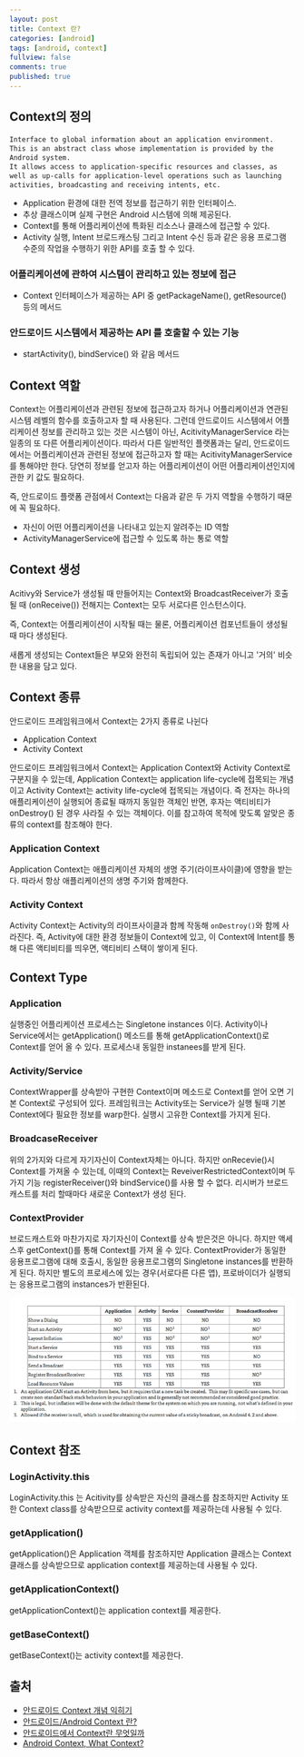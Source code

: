 ```yaml
---
layout: post
title: Context 란?
categories: [android]
tags: [android, context]
fullview: false
comments: true
published: true
---
```

## Context의 정의

```
Interface to global information about an application environment. 
This is an abstract class whose implementation is provided by the Android system. 
It allows access to application-specific resources and classes, as well as up-calls for application-level operations such as launching activities, broadcasting and receiving intents, etc.
```

* Application 환경에 대한 전역 정보를 접근하기 위한 인터페이스.
* 추상 클래스이며 실제 구현은 Android 시스템에 의해 제공된다.
* Context를 통해 어플리케이션에 특화된 리소스나 클래스에 접근할 수 있다.
* Activity 실행, Intent 브로드캐스팅 그리고 Intent 수신 등과 같은 응용 프로그램 수준의 작업을 수행하기 위한 API를 호출 할 수 있다.

###  어플리케이션에 관하여 시스템이 관리하고 있는 정보에 접근

* Context 인터페이스가 제공하는 API 중 getPackageName(), getResource() 등의 메서드

### 안드로이드 시스템에서 제공하는 API 를 호출할 수 있는 기능

* startActivity(), bindService() 와 같음 메서드

## Context 역할

Context는 어플리케이션과 관련된 정보에 접근하고자 하거나 어플리케이션과 연관된 시스템 레벨의 함수를 호출하고자 할 때 사용된다.
그런데 안드로이드 시스템에서 어플리케이션 정보를 관리하고 있는 것은 시스템이 아닌, AcitivityManagerService 라는 일종의 또 다른 어플리케이션이다.
따라서 다른 일반적인 플랫폼과는 달리, 안드로이드에서는 어플리케이션과 관련된 정보에 접근하고자 할 때는 AcitivityManagerService를 통해야만 한다.
당연히 정보를 얻고자 하는 어플리케이션이 어떤 어플리케이션인지에 관한 키 값도 필요하다.

즉, 안드로이드 플랫폼 관점에서 Context는 다음과 같은 두 가지 역할을 수행하기 때문에 꼭 필요하다.

* 자신이 어떤 어플리케이션을 나타내고 있는지 알려주는 ID 역할
* ActivityManagerService에 접근할 수 있도록 하는 통로 역할

## Context 생성

Acitivy와 Service가 생성될 때 만들어지는 Context와 BroadcastReceiver가 호출될 때 (onReceive()) 전해지는 Context는 모두 서로다른 인스턴스이다.

즉, Context는 어플리케이션이 시작될 때는 물론, 어플리케이션 컴포넌트들이 생성될 때 마다 생성된다.

새롭게 생성되는 Context들은 부모와 완전히 독립되어 있는 존재가 아니고 '거의' 비슷한 내용을 담고 있다.

## Context 종류

안드로이드 프레임워크에서 Context는 2가지 종류로 나뉜다

* Application Context
* Activity Context

안드로이드 프레임워크에서 Context는 Application Context와 Activity Context로 구분지을 수 있는데, Application Context는 application life-cycle에 접목되는 개념이고 Activity Context는 activity life-cycle에 접목되는 개념이다. 즉 전자는 하나의 애플리케이션이 실행되어 종료될 때까지 동일한 객체인 반면, 후자는 액티비티가 onDestroy() 된 경우 사라질 수 있는 객체이다. 이를 참고하여 목적에 맞도록 알맞은 종류의 context를 참조해야 한다.

### Application Context

Application Context는 애플리케이션 자체의 생명 주기(라이프사이클)에 영향을 받는다.
따라서 항상 애플리케이션의 생명 주기와 함께한다.

### Activity Context

Activity Context는 Activity의 라이프사이클과 함께 작동해 `onDestroy()`와 함께 사라진다.
즉, Activity에 대한 환경 정보들이 Context에 있고, 이 Context에 Intent를 통해 다른 액티비티를 띄우면, 액티비티 스택이 쌓이게 된다.

## Context Type

### Application

실행중인 어플리케이션 프로세스는 Singletone instances 이다. 
Activity이나 Service에서는 getApplication() 메소드를 통해 getApplicationContext()로 Context를 얻어 올 수 있다. 
프로세스내 동일한 instanees를 받게 된다. 

### Activity/Service

ContextWrapper를 상속받아 구현한 Context이며 메소드로 Context를 얻어 오면 기본 Context로 구성되어 있다. 
프레임워크는 Activity또는 Service가 실행 될때 기본 Context에다 필요한 정보를 warp한다. 
실행시 고유한 Context를 가지게 된다. 

### BroadcaseReceiver

위의 2가지와 다르게 자기자신이 Context자체는 아니다. 
하지만 onRecevie()시 Context를 가져올 수 있는데, 이때의 Context는 ReveiverRestrictedContext이며 두가지 기능 registerReceiver()와 bindService()를 사용 할 수 없다. 
리시버가 브로드캐스트를 처리 할때마다 새로운 Context가 생성 된다. 

### ContextProvider

브로드캐스트와 마찬가지로 자기자신이 Context를 상속 받은것은 아니다. 
하지만 액세스후 getContext()를 통해 Context를 가져 올 수 있다. 
ContextProvider가 동일한 응용프로그램에 대해 호출시, 동일한 응용프로그램의 Singletone instances를 반환하게 된다. 
하지만 별도의 프로세스에 있는 경우(서로다른 다른 앱), 프로바이더가 실행되는 응용프로그램의 instances가 반환된다. 

![android-context](/images/android/20170711175421.png)

## Context 참조

### LoginActivity.this

LoginActivity.this 는 Acitivity를 상속받은 자신의 클래스를 참조하지만 Activity 또한 Context class를 상속받으므로 activity context를 제공하는데 사용될 수 있다.

### getApplication()

getApplication()은 Application 객체를 참조하지만 Application 클래스는 Context 클래스를 상속받으므로 application context를 제공하는데 사용될 수 있다.

### getApplicationContext()

getApplicationContext()는 application context를 제공한다.

### getBaseContext()

getBaseContext()는 activity context를 제공한다.

## 출처
* [안드로이드 Context 개념 익히기](http://dev.youngkyu.kr/36)
* [안드로이드/Android Context 란?](http://arabiannight.tistory.com/entry/272)
* [안드로이드에서 Context란 무엇일까](https://rejrecords.wordpress.com/2015/07/23/안드로이드에서-context란-무엇일까/)
* [Android Context, What Context?](http://www.kmshack.kr/2013/10/android-context-what-context/)
